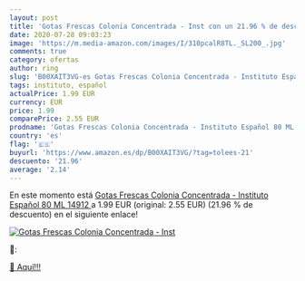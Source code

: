 ```yaml
---
layout: post
title: 'Gotas Frescas Colonia Concentrada - Inst con un 21.96 % de descuento'
date: 2020-07-28 09:03:23
image: 'https://m.media-amazon.com/images/I/310pcalR8TL._SL200_.jpg'
comments: true
category: ofertas
author: ring
slug: 'B00XAIT3VG-es Gotas Frescas Colonia Concentrada - Instituto Español 80...'
tags: instituto, español
actualPrice: 1.99 EUR
currency: EUR
price: 1.99
comparePrice: 2.55 EUR
prodname: 'Gotas Frescas Colonia Concentrada - Instituto Español 80 ML  14912 '
country: 'es'
flag: '🇪🇸'
buyurl: 'https://www.amazon.es/dp/B00XAIT3VG/?tag=tolees-21'
descuento: '21.96'
average: '2.14'
---
```


En este momento está [Gotas Frescas Colonia Concentrada - Instituto Español 80 ML  14912 ](https://www.amazon.es/dp/B00XAIT3VG/?tag=tolees-21) a 1.99 EUR (original: 2.55 EUR) (21.96 %  de descuento) en el siguiente enlace!

[![Gotas Frescas Colonia Concentrada - Inst](https://m.media-amazon.com/images/I/310pcalR8TL._SL200_.jpg)](https://www.amazon.es/dp/B00XAIT3VG/?tag=tolees-21)

🔎:


[🛒 Aquí!!!](https://www.amazon.es/dp/B00XAIT3VG/?tag=tolees-21)
